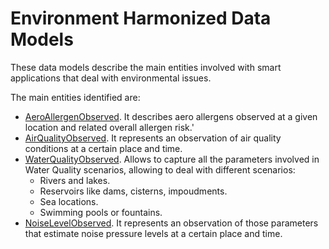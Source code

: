 # Environment Harmonized Data Models

These data models describe the main entities involved with smart applications that deal with environmental issues.

The main entities identified are:
+ [AeroAllergenObserved](../AeroAllergenObserved/doc/spec.md). It describes aero
  allergens observed at a given location and
  related overall allergen risk.'
+ [AirQualityObserved](../AirQualityObserved/doc/spec.md). It represents an observation of air quality conditions at a certain place and time. 
+ [WaterQualityObserved](../WaterQualityObserved/doc/spec.md). Allows to capture all the parameters involved in
Water Quality scenarios, allowing to deal with different scenarios:
    + Rivers and lakes.
    + Reservoirs like dams, cisterns, impoudments.
    + Sea locations.
    + Swimming pools or fountains. 
+ [NoiseLevelObserved](../NoiseLevelObserved/doc/spec.md). It represents an observation of those parameters
that estimate noise pressure levels at a certain place and time. 

